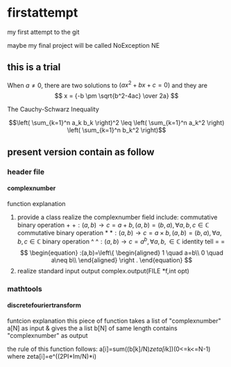 # firstattempt
my first attempt to the git

maybe my final project will be called NoException NE
## this is a trial
When $a \ne 0$, there are two solutions to $(ax^2 + bx + c = 0)$ and they are 
$$ x = {-b \pm \sqrt{b^2-4ac} \over 2a} $$

The Cauchy-Schwarz Inequality

$$\left( \sum_{k=1}^n a_k b_k \right)^2 \leq \left( \sum_{k=1}^n a_k^2 \right) \left( \sum_{k=1}^n b_k^2 \right)$$
## present version contain as follow
### header file
#### complexnumber
function explanation
1. provide a class realize the complexnumber field
include:
commutative binary operation $+$ 
+$:(a,b)\rightarrow c=a+b,(a,b)=(b,a),\forall a,b,c\in\mathbb{C}$
commutative binary operation $*$ 
*$:(a,b)\rightarrow c=a\times b,(a,b)=(b,a),\forall a,b,c\in\mathbb{C}$
binary operation ^ 
^$:(a,b)\rightarrow c=a^b,\forall a,b,\in\mathbb{C}$
identity tell $=$
=$$
\begin{equation}
:(a,b)=\left\{
	\begin{aligned}
	1 \quad a=b\\
	0 \quad a\neq b\\
	\end{aligned}
	\right
	.
\end{equation}
$$
2. realize standard input output
complex.output(FILE *f,int opt)
### mathtools
#### discretefouriertransform
funtcion explanation
this piece of function takes a list of "complexnumber" a[N] as input & gives the a list b[N] of same length contains "complexnumber" as  output

the rule of this function follows:
a[i]=sum((b[k]/N)*zeta[i*k])(0<=k<=N-1)
where zeta[i]=e^((2PI*Im/N)*i)


    
